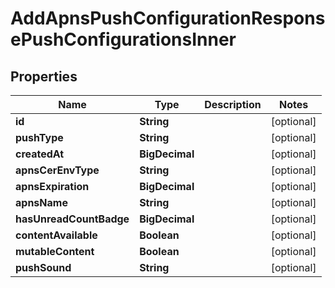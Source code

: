 

# AddApnsPushConfigurationResponsePushConfigurationsInner


## Properties

| Name | Type | Description | Notes |
|------------ | ------------- | ------------- | -------------|
|**id** | **String** |  |  [optional] |
|**pushType** | **String** |  |  [optional] |
|**createdAt** | **BigDecimal** |  |  [optional] |
|**apnsCerEnvType** | **String** |  |  [optional] |
|**apnsExpiration** | **BigDecimal** |  |  [optional] |
|**apnsName** | **String** |  |  [optional] |
|**hasUnreadCountBadge** | **BigDecimal** |  |  [optional] |
|**contentAvailable** | **Boolean** |  |  [optional] |
|**mutableContent** | **Boolean** |  |  [optional] |
|**pushSound** | **String** |  |  [optional] |



